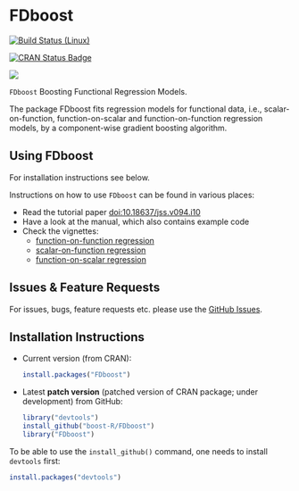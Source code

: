 FDboost
======

[![Build Status (Linux)](https://travis-ci.org/boost-R/FDboost.svg?branch=master)](https://travis-ci.org/boost-R/FDboost)
<!--[![Build status (Windows)](https://ci.appveyor.com/api/projects/status/5mkvicgin1j6pfc6/branch/master?svg=true)](https://ci.appveyor.com/project/hofnerb/mboost-h73a1/branch/master)  -->
[![CRAN Status Badge](https://www.r-pkg.org/badges/version/FDboost)](https://cran.r-project.org/package=FDboost)
<!--[![Coverage Status](https://coveralls.io/repos/github/boost-R/mboost/badge.svg?branch=master)](https://coveralls.io/github/boost-R/mboost?branch=master) -->
[![](https://cranlogs.r-pkg.org/badges/FDboost)](https://cran.rstudio.com/web/packages/FDboost/index.html)

`FDboost` Boosting Functional Regression Models.

The package FDboost fits regression models for functional data, i.e., 
scalar-on-function, function-on-scalar and function-on-function regression models, 
by a component-wise gradient boosting algorithm. 

## Using FDboost

For installation instructions see below.

Instructions on how to use `FDboost` can be found in various places:
- Read the tutorial paper [doi:10.18637/jss.v094.i10](doi:10.18637/jss.v094.i10)
- Have a look at the manual, which also contains example code
- Check the vignettes: 
  - [function-on-function regression](https://cran.r-project.org/web/packages/FDboost/vignettes/FLAM_canada.pdf)
  - [scalar-on-function regression](https://cran.r-project.org/web/packages/FDboost/vignettes/FLAM_fuel.pdf)
  - [function-on-scalar regression](https://cran.r-project.org/web/packages/FDboost/vignettes/FLAM_viscosity.pdf)

## Issues & Feature Requests

For issues, bugs, feature requests etc. please use the [GitHub Issues](https://github.com/boost-R/FDboost/issues).

## Installation Instructions

- Current version (from CRAN):
  ```r
  install.packages("FDboost")
  ```

- Latest **patch version** (patched version of CRAN package; under development) from GitHub:
  ```r
  library("devtools")
  install_github("boost-R/FDboost") 
  library("FDboost")
  ```

<!-- - Latest **development version** (version with new features; under development) from GitHub:
  ```r
  library("devtools")
  install_github("boost-R/mboost", ref = "devel")
  library("mboost")
  ```
-->

  To be able to use the `install_github()` command, one needs to install `devtools` first:
  ```r
  install.packages("devtools")
  ```

